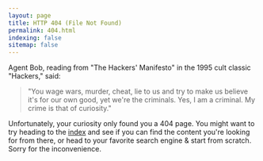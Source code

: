 ```yaml
---
layout: page
title: HTTP 404 (File Not Found)
permalink: 404.html
indexing: false
sitemap: false
---
```


Agent Bob, reading from "The Hackers' Manifesto" in the 1995 cult classic "Hackers," said:

> "You wage wars, murder, cheat, lie to us and try to make us believe it's for our own good, yet we're the criminals. Yes, I am a criminal. My crime is that of curiosity."

Unfortunately, your curiosity only found you a 404 page. You might want to try heading to the [index](/) and see if you can find the content you're looking for from there, or head to your favorite search engine & start from scratch. Sorry for the inconvenience.